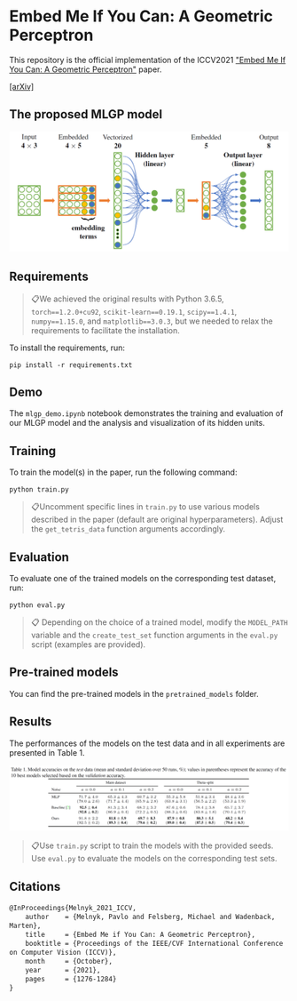 # Embed Me If You Can: A Geometric Perceptron

This repository is the official implementation of the ICCV2021 ["Embed Me If You Can: A Geometric Perceptron"](https://openaccess.thecvf.com/content/ICCV2021/html/Melnyk_Embed_Me_if_You_Can_A_Geometric_Perceptron_ICCV_2021_paper.html) paper.

[[arXiv]](https://arxiv.org/abs/2006.06507)



## The proposed MLGP model
 ![Multilayer Geometric Perceptron](misc/mlgp.png)
 


## Requirements
> 📋We achieved the original results with Python 3.6.5, ```torch==1.2.0+cu92```, ```scikit-learn==0.19.1```, ```scipy==1.4.1```, ```numpy==1.15.0```, and ```matplotlib==3.0.3```, but we needed to relax the requirements to facilitate the installation.

To install the requirements, run:

```setup
pip install -r requirements.txt
```


## Demo

The ```mlgp_demo.ipynb``` notebook demonstrates the training and evaluation of our MLGP model and the analysis and visualization of its hidden units.


## Training

To train the model(s) in the paper, run the following command:

```
python train.py 
```

> 📋Uncomment specific lines in ```train.py``` to use various models described in the paper (default are original hyperparameters). Adjust the ```get_tetris_data```  function arguments accordingly.



## Evaluation

To evaluate one of the trained models on the corresponding test dataset, run:


```
python eval.py
```

> 📋 Depending on the choice of a trained model, modify the ```MODEL_PATH``` variable and the ```create_test_set``` function arguments in the ```eval.py``` script (examples are provided).



## Pre-trained models

You can find the pre-trained models in the ```pretrained_models``` folder.



## Results


The performances of the models on the test data and in all experiments are presented in Table 1.


![Test Accuracies](misc/table_of_results.png)


> 📋Use ```train.py``` script to train the models with the provided seeds. Use ```eval.py``` to evaluate the models on the corresponding test sets. 



## Citations
```
@InProceedings{Melnyk_2021_ICCV,
    author    = {Melnyk, Pavlo and Felsberg, Michael and Wadenback, Marten},
    title     = {Embed Me if You Can: A Geometric Perceptron},
    booktitle = {Proceedings of the IEEE/CVF International Conference on Computer Vision (ICCV)},
    month     = {October},
    year      = {2021},
    pages     = {1276-1284}
}
```
